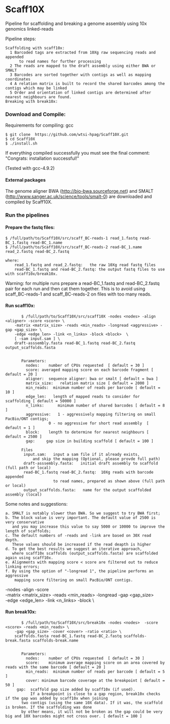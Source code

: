 # Scaff10X
Pipeline for scaffolding and breaking a genome assembly using 10x genomics linked-reads

Pipeline steps:
        
    Scaffolding with scaff10x:
      1 Barcoded tags are extracted from 10Xg raw sequencing reads and appended 
          to read names for further processing
      2 The reads are mapped to the draft assembly using either BWA or SMALT
      3 Barcodes are sorted together with contigs as well as mapping coordinates
      4 A relation matrix is built to record the shared barcodes among the contigs which may be linked
      5 Order and orientation of linked contigs are determined after nearest neighbours are found. 
    Breaking with break10x:

### Download and Compile:
Requirements for compiling: gcc

    $ git clone  https://github.com/wtsi-hpag/Scaff10X.git 
    $ cd Scaff10X
    $ ./install.sh
		
If everything compiled successfully you must see the final comment: 
		"Congrats: installation successful!"		

(Tested with gcc-4.9.2)


#### External packages
The genome aligner BWA (http://bio-bwa.sourceforge.net) and SMALT (http://www.sanger.ac.uk/science/tools/smalt-0) are downloaded and compiled by Scaff10X.

### Run the pipelines

#### Prepare the fastq files:

	$ /full/path/to/Scaff10X/src/scaff_BC-reads-1 read_1.fastq read-BC_1.fastq read-BC_1.name 
	$ /full/path/to/Scaff10X/src/scaff_BC-reads-2 read-BC_1.name read_2.fastq read-BC_2.fastq 
	
	where:
		read_1.fastq and read_2.fastq:   the raw 10Xg read fastq files
		read-BC_1.fastq and read-BC_2.fastq: the output fastq files to use with scaff10x/break10x.

Warning: for multiple runs prepare a read-BC_1.fastq and read-BC_2.fastq pair for each run and then cat them together.
This is to avoid using scaff_BC-reads-1 and scaff_BC-reads-2 on files with too many reads.
		

#### Run scaff10x:
           $ /full/path/to/Scaff10X/src/scaff10X -nodes <nodes> -align <aligner> -score <score> \
	   	-matrix <matrix_size> -reads <min_reads> -longread <aggressive> -gap <gap_size> \
		-edge <edge_len> -link <n_links> -block <block>  \
		[ -sam input.sam ] \
		draft-asssembly.fasta read-BC_1.fastq read-BC_2.fastq output_scaffolds.fasta
           

	       Parameters:
             nodes:    number of CPUs requested  [ default = 30 ]
             score: averaged mapping score on each barcode fragment [ default = 20 ]
             aligner:  sequence aligner: bwa or smalt [ default = bwa ]
             matrix_size:   relation matrix size [ default = 2000 ]
             min_reads:  minimum number of reads per barcode [ default = 10 ]
             edge_len:   length of mapped reads to consider for scaffolding [ default = 50000 ]
             n_links:      minimum number of shared barcodes [ default = 8 ]
             aggressive:   1 - aggressively mapping filtering on small PacBio/ONT contigs; 
	     		       0 - no aggressive for short read assembly  [ default = 1 ]
             block:    length to determine for nearest neighbours [ default = 2500 ]
             gap:     gap size in building scaffold [ default = 100 ]
	     
	       Files
	        input.sam:   input a sam file if it already exists, 
				and skip the mapping (Optional, please provde full path)
	        draft-asssembly.fasta:   initial draft assembly to scaffold (full path or local)
	        read-BC_1.fastq read-BC_2.fastq:  10Xg reads with barcode appended 
						 to read names, prepared as shown above (full path or local)
	        output_scaffolds.fasta:   name for the output scaffolded assembly (local)

Some notes and suggestions:
            
	a. SMALT is notably slower than BWA. So we suggest to try BWA first;
	b. The block value is very important. The default value of 2500 is very conservative
	   and you may increase this value to say 5000 or 10000 to improve the length of scaffolds; 
	c. The default numbers of -reads and -link are based on 30X read depth. 
	   These values should be increased if the read deapth is higher
	d. To get the best results we suggest an iterative approach, 
	   where scaff10x scaffolds (output_scaffolds.fasta) are scaffolded again using scaff10x.
	e. Alignments with mapping score < score are filtered out to reduce linking errors;
	f. By using the option of "-longread 1", the pipeline performs an aggressive 
	    mapping score filtering on small PacBio/ONT contigs.  

 -nodes <nodes> -align <aligner> -score <score> \
	   	-matrix <matrix_size> -reads <min_reads> -longread <aggressive> -gap <gap_size> \
		-edge <edge_len> -link <n_links> -block <block>  \
#### Run break10x:
           $ /full/path/to/Scaff10X/src/break10x -nodes <nodes>  -score <score> -reads <min_reads> \
		-gap <gap_size> -cover <cover> -ratio <ratio> \
		scaffolds.fasta read-BC_1.fastq read-BC_2.fastq scaffolds-break.fasta scaffolds-break.name	     
	    

	       Parameters:
             nodes:    number of CPUs requested  [ default = 30 ]
             score:    minimum average mapping score on an area covered by reads with the same barcode [ default = 20 ]
             min_reads:  minimum number of reads per barcode [ default = 5 ]
             cover: minimum barcode coverage at the breakpoint [ default = 50 ]
	     gap:  scaffold gap size added by scaff10x (if used). 
	     	   If a breakpoint is close to a gap region, break10x checks if the gap was added by scaff10x when joining 
		   two contigs (using the same 10X data). If it was, the scaffold is broken. If the scaffolding was done 
		   by other means, it will not be broken as the gap could be very big and 10X barcodes might not cross over. [ default = 100 ]
        
